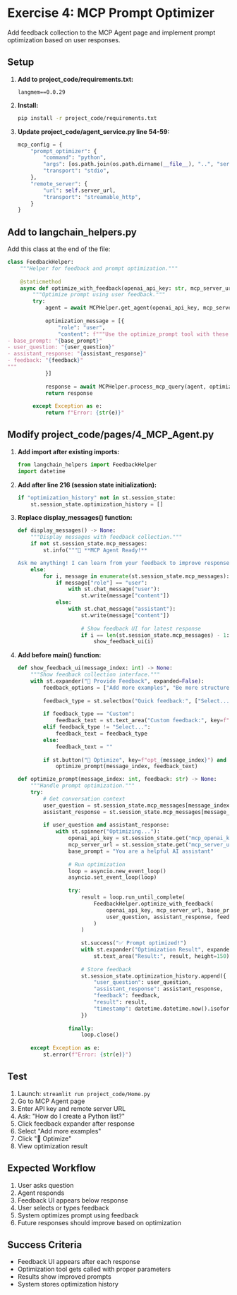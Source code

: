 # Exercise 4: MCP Prompt Optimizer

Add feedback collection to the MCP Agent page and implement prompt optimization based on user responses.

## Setup

1. **Add to project_code/requirements.txt:**
   ```
   langmem==0.0.29
   ```

2. **Install:**
   ```bash
   pip install -r project_code/requirements.txt
   ```

3. **Update project_code/agent_service.py line 54-59:**
   ```python
   mcp_config = {
       "prompt_optimizer": {
           "command": "python",
           "args": [os.path.join(os.path.dirname(__file__), "..", "server.py")],
           "transport": "stdio",
       },
       "remote_server": {
           "url": self.server_url,
           "transport": "streamable_http",
       }
   }
   ```

## Add to langchain_helpers.py

Add this class at the end of the file:

```python
class FeedbackHelper:
    """Helper for feedback and prompt optimization."""
    
    @staticmethod
    async def optimize_with_feedback(openai_api_key: str, mcp_server_url: str, base_prompt: str, user_question: str, assistant_response: str, feedback: str) -> str:
        """Optimize prompt using user feedback."""
        try:
            agent = await MCPHelper.get_agent(openai_api_key, mcp_server_url)
            
            optimization_message = [{
                "role": "user", 
                "content": f"""Use the optimize_prompt tool with these parameters:
- base_prompt: "{base_prompt}"
- user_question: "{user_question}"
- assistant_response: "{assistant_response}"
- feedback: "{feedback}"
"""
            }]
            
            response = await MCPHelper.process_mcp_query(agent, optimization_message)
            return response
            
        except Exception as e:
            return f"Error: {str(e)}"
```

## Modify project_code/pages/4_MCP_Agent.py

1. **Add import after existing imports:**
   ```python
   from langchain_helpers import FeedbackHelper
   import datetime
   ```

2. **Add after line 216 (session state initialization):**
   ```python
   if "optimization_history" not in st.session_state:
       st.session_state.optimization_history = []
   ```

3. **Replace display_messages() function:**
   ```python
   def display_messages() -> None:
       """Display messages with feedback collection."""
       if not st.session_state.mcp_messages:
           st.info("""🔧 **MCP Agent Ready!** 

   Ask me anything! I can learn from your feedback to improve responses.""")
       else:
           for i, message in enumerate(st.session_state.mcp_messages):
               if message["role"] == "user":
                   with st.chat_message("user"):
                       st.write(message["content"])
               else:
                   with st.chat_message("assistant"):
                       st.write(message["content"])
                       
                       # Show feedback UI for latest response
                       if i == len(st.session_state.mcp_messages) - 1:
                           show_feedback_ui(i)
   ```

4. **Add before main() function:**
   ```python
   def show_feedback_ui(message_index: int) -> None:
       """Show feedback collection interface."""
       with st.expander("💬 Provide Feedback", expanded=False):
           feedback_options = ["Add more examples", "Be more structured", "Use simpler language", "Be more detailed", "Custom"]
           
           feedback_type = st.selectbox("Quick feedback:", ["Select..."] + feedback_options, key=f"fb_type_{message_index}")
           
           if feedback_type == "Custom":
               feedback_text = st.text_area("Custom feedback:", key=f"fb_text_{message_index}")
           elif feedback_type != "Select...":
               feedback_text = feedback_type
           else:
               feedback_text = ""
           
           if st.button("🚀 Optimize", key=f"opt_{message_index}") and feedback_text:
               optimize_prompt(message_index, feedback_text)

   def optimize_prompt(message_index: int, feedback: str) -> None:
       """Handle prompt optimization."""
       try:
           # Get conversation context
           user_question = st.session_state.mcp_messages[message_index - 1]["content"] if message_index > 0 else ""
           assistant_response = st.session_state.mcp_messages[message_index]["content"]
           
           if user_question and assistant_response:
               with st.spinner("Optimizing..."):
                   openai_api_key = st.session_state.get("mcp_openai_key", "")
                   mcp_server_url = st.session_state.get("mcp_server_url", "")
                   base_prompt = "You are a helpful AI assistant"
                   
                   # Run optimization
                   loop = asyncio.new_event_loop()
                   asyncio.set_event_loop(loop)
                   
                   try:
                       result = loop.run_until_complete(
                           FeedbackHelper.optimize_with_feedback(
                               openai_api_key, mcp_server_url, base_prompt,
                               user_question, assistant_response, feedback
                           )
                       )
                       
                       st.success("✅ Prompt optimized!")
                       with st.expander("Optimization Result", expanded=True):
                           st.text_area("Result:", result, height=150)
                       
                       # Store feedback
                       st.session_state.optimization_history.append({
                           "user_question": user_question,
                           "assistant_response": assistant_response,
                           "feedback": feedback,
                           "result": result,
                           "timestamp": datetime.datetime.now().isoformat()
                       })
                       
                   finally:
                       loop.close()
                       
       except Exception as e:
           st.error(f"Error: {str(e)}")
   ```

## Test

1. Launch: `streamlit run project_code/Home.py`
2. Go to MCP Agent page
3. Enter API key and remote server URL
4. Ask: "How do I create a Python list?"
5. Click feedback expander after response
6. Select "Add more examples"
7. Click "🚀 Optimize"
8. View optimization result

## Expected Workflow

1. User asks question
2. Agent responds
3. Feedback UI appears below response
4. User selects or types feedback
5. System optimizes prompt using feedback
6. Future responses should improve based on optimization

## Success Criteria

- Feedback UI appears after each response
- Optimization tool gets called with proper parameters
- Results show improved prompts
- System stores optimization history